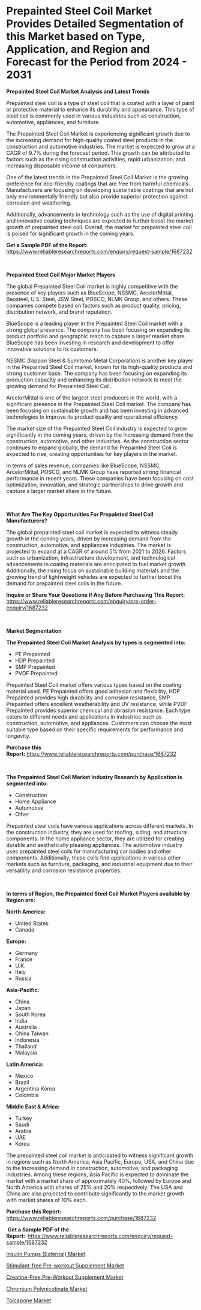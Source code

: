 <p><h1>Prepainted Steel Coil Market Provides Detailed Segmentation of this Market based on Type, Application, and Region and Forecast for the Period from 2024 - 2031</h1></p><p><strong>Prepainted Steel Coil Market Analysis and Latest Trends</strong></p>
<p><p>Prepainted steel coil is a type of steel coil that is coated with a layer of paint or protective material to enhance its durability and appearance. This type of steel coil is commonly used in various industries such as construction, automotive, appliances, and furniture.</p><p>The Prepainted Steel Coil Market is experiencing significant growth due to the increasing demand for high-quality coated steel products in the construction and automotive industries. The market is expected to grow at a CAGR of 9.7% during the forecast period. This growth can be attributed to factors such as the rising construction activities, rapid urbanization, and increasing disposable income of consumers.</p><p>One of the latest trends in the Prepainted Steel Coil Market is the growing preference for eco-friendly coatings that are free from harmful chemicals. Manufacturers are focusing on developing sustainable coatings that are not only environmentally friendly but also provide superior protection against corrosion and weathering.</p><p>Additionally, advancements in technology such as the use of digital printing and innovative coating techniques are expected to further boost the market growth of prepainted steel coil. Overall, the market for prepainted steel coil is poised for significant growth in the coming years.</p></p>
<p><strong>Get a Sample PDF of the Report:&nbsp;</strong> <a href="https://www.reliableresearchreports.com/enquiry/request-sample/1687232">https://www.reliableresearchreports.com/enquiry/request-sample/1687232</a></p>
<p>&nbsp;</p>
<p><strong>Prepainted Steel Coil Major Market Players</strong></p>
<p><p>The global Prepainted Steel Coil market is highly competitive with the presence of key players such as BlueScope, NSSMC, ArcelorMittal, Baosteel, U.S. Steel, JSW Steel, POSCO, NLMK Group, and others. These companies compete based on factors such as product quality, pricing, distribution network, and brand reputation. </p><p>BlueScope is a leading player in the Prepainted Steel Coil market with a strong global presence. The company has been focusing on expanding its product portfolio and geographic reach to capture a larger market share. BlueScope has been investing in research and development to offer innovative solutions to its customers. </p><p>NSSMC (Nippon Steel & Sumitomo Metal Corporation) is another key player in the Prepainted Steel Coil market, known for its high-quality products and strong customer base. The company has been focusing on expanding its production capacity and enhancing its distribution network to meet the growing demand for Prepainted Steel Coil.</p><p>ArcelorMittal is one of the largest steel producers in the world, with a significant presence in the Prepainted Steel Coil market. The company has been focusing on sustainable growth and has been investing in advanced technologies to improve its product quality and operational efficiency.</p><p>The market size of the Prepainted Steel Coil industry is expected to grow significantly in the coming years, driven by the increasing demand from the construction, automotive, and other industries. As the construction sector continues to expand globally, the demand for Prepainted Steel Coil is expected to rise, creating opportunities for key players in the market.</p><p>In terms of sales revenue, companies like BlueScope, NSSMC, ArcelorMittal, POSCO, and NLMK Group have reported strong financial performance in recent years. These companies have been focusing on cost optimization, innovation, and strategic partnerships to drive growth and capture a larger market share in the future.</p></p>
<p>&nbsp;</p>
<p><strong>What Are The Key Opportunities For Prepainted Steel Coil Manufacturers?</strong></p>
<p><p>The global prepainted steel coil market is expected to witness steady growth in the coming years, driven by increasing demand from the construction, automotive, and appliances industries. The market is projected to expand at a CAGR of around 5% from 2021 to 2026. Factors such as urbanization, infrastructure development, and technological advancements in coating materials are anticipated to fuel market growth. Additionally, the rising focus on sustainable building materials and the growing trend of lightweight vehicles are expected to further boost the demand for prepainted steel coils in the future.</p></p>
<p><strong>Inquire or Share Your Questions If Any Before Purchasing This Report:</strong> <a href="https://www.reliableresearchreports.com/enquiry/pre-order-enquiry/1687232">https://www.reliableresearchreports.com/enquiry/pre-order-enquiry/1687232</a></p>
<p>&nbsp;</p>
<p><strong>Market Segmentation</strong></p>
<p><strong>The Prepainted Steel Coil Market Analysis by types is segmented into:</strong></p>
<p><ul><li>PE Prepainted</li><li>HDP Prepainted</li><li>SMP Prepainted</li><li>PVDF Prepainted</li></ul></p>
<p><p>Prepainted Steel Coil market offers various types based on the coating material used. PE Prepainted offers good adhesion and flexibility, HDP Prepainted provides high durability and corrosion resistance, SMP Prepainted offers excellent weatherability and UV resistance, while PVDF Prepainted provides superior chemical and abrasion resistance. Each type caters to different needs and applications in industries such as construction, automotive, and appliances. Customers can choose the most suitable type based on their specific requirements for performance and longevity.</p></p>
<p><strong>Purchase this Report:&nbsp;</strong><a href="https://www.reliableresearchreports.com/purchase/1687232">https://www.reliableresearchreports.com/purchase/1687232</a></p>
<p>&nbsp;</p>
<p><strong>The Prepainted Steel Coil Market Industry Research by Application is segmented into:</strong></p>
<p><ul><li>Construction</li><li>Home Appliance</li><li>Automotive</li><li>Other</li></ul></p>
<p><p>Prepainted steel coils have various applications across different markets. In the construction industry, they are used for roofing, siding, and structural components. In the home appliance sector, they are utilized for creating durable and aesthetically pleasing appliances. The automotive industry uses prepainted steel coils for manufacturing car bodies and other components. Additionally, these coils find applications in various other markets such as furniture, packaging, and industrial equipment due to their versatility and corrosion resistance properties.</p></p>
<p>&nbsp;</p>
<p><strong>In terms of Region, the Prepainted Steel Coil Market Players available by Region are:</strong></p>
<p>
    <p> <strong> North America: </strong>
        <ul>
            <li>United States</li>
            <li>Canada</li>
        </ul>
        </p> 
    <p> <strong> Europe: </strong>
        <ul>
            <li>Germany</li>
            <li>France</li>
            <li>U.K.</li>
            <li>Italy</li>
            <li>Russia</li>
        </ul>
        </p> 
    <p> <strong> Asia-Pacific: </strong>
        <ul>
            <li>China</li>
            <li>Japan</li>
            <li>South Korea</li>
            <li>India</li>
            <li>Australia</li>
            <li>China Taiwan</li>
            <li>Indonesia</li>
            <li>Thailand</li>
            <li>Malaysia</li>
        </ul>
        </p> 
    <p> <strong> Latin America: </strong>
        <ul>
            <li>Mexico</li>
            <li>Brazil</li>
            <li>Argentina Korea</li>
            <li>Colombia</li>
        </ul>
        </p> 
    <p> <strong> Middle East & Africa: </strong>
        <ul>
            <li>Turkey</li>
            <li>Saudi</li>
            <li>Arabia</li>
            <li>UAE</li>
            <li>Korea</li>
        </ul>
    </p>
    </p>
<p><p>The prepainted steel coil market is anticipated to witness significant growth in regions such as North America, Asia Pacific, Europe, USA, and China due to the increasing demand in construction, automotive, and packaging industries. Among these regions, Asia Pacific is expected to dominate the market with a market share of approximately 40%, followed by Europe and North America with shares of 25% and 20% respectively. The USA and China are also projected to contribute significantly to the market growth with market shares of 10% each.</p></p>
<p><strong>Purchase this Report: </strong><a href="https://www.reliableresearchreports.com/purchase/1687232">https://www.reliableresearchreports.com/purchase/1687232</a></p>
<p>&nbsp;<strong>Get a Sample PDF of the Report:&nbsp;&nbsp;</strong><a href="https://www.reliableresearchreports.com/enquiry/request-sample/1687232">https://www.reliableresearchreports.com/enquiry/request-sample/1687232</a></p>
<p><strong></strong></p>
<p><p><a href="https://github.com/Airanohannonzb68e5pb53oc1/Market-Research-Report-List-1/blob/main/insulin-pumps-external-market.md">Insulin Pumps (External) Market</a></p><p><a href="https://github.com/antony131rp/Market-Research-Report-List-2/blob/main/stimulant-free-pre-workout-supplement-market.md">Stimulant-free Pre-workout Supplement Market</a></p><p><a href="https://github.com/ChiragRP21/Market-Research-Report-List-3/blob/main/creatine-free-pre-workout-supplement-market.md">Creatine-Free Pre-Workout Supplement Market</a></p><p><a href="https://github.com/fiixsa/Market-Research-Report-List-1/blob/main/chromium-polynicotinate-market.md">Chromium Polynicotinate Market</a></p><p><a href="https://github.com/cecuraprangm/Market-Research-Report-List-1/blob/main/tolcapone-market.md">Tolcapone Market</a></p></p>